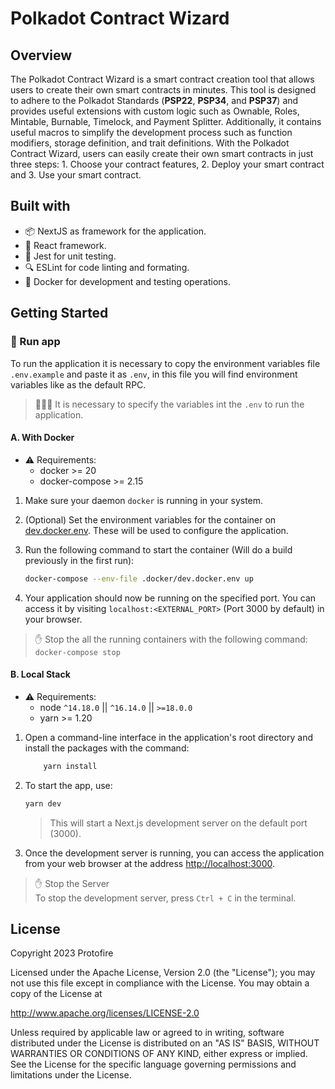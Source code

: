 # Polkadot Contract Wizard

## Overview

The Polkadot Contract Wizard is a smart contract creation tool that allows users to create their own smart contracts in minutes. This tool is designed to adhere to the Polkadot Standards (**PSP22**, **PSP34**, and **PSP37**) and provides useful extensions with custom logic such as Ownable, Roles, Mintable, Burnable, Timelock, and Payment Splitter. Additionally, it contains useful macros to simplify the development process such as function modifiers, storage definition, and trait definitions. With the Polkadot Contract Wizard, users can easily create their own smart contracts in just three steps: 1. Choose your contract features, 2. Deploy your smart contract and 3. Use your smart contract.

## Built with

- 📦 NextJS as framework for the application.
- 📘 React framework.
- 🧪 Jest for unit testing.
- 🔍 ESLint for code linting and formating.
- 🐳 Docker for development and testing operations.

## Getting Started

### 🚀 Run app

To run the application it is necessary to copy the environment variables file `.env.example` and paste it as `.env`, in this file you will find environment variables like as the default RPC.

> 🚨🚨🚨 It is necessary to specify the variables int the `.env` to run the application.
>

#### A. With Docker

- ⚠️ Requirements:
  - docker >= 20
  - docker-compose >= 2.15

1. Make sure your daemon `docker` is running in your system.

2. (Optional) Set the environment variables for the container on [dev.docker.env](./.docker/dev.docker.env). These will be used to configure the application.

3. Run the following command to start the container (Will do a build previously in the first run):

    ```bash
    docker-compose --env-file .docker/dev.docker.env up
    ```

4. Your application should now be running on the specified port. You can access it by visiting `localhost:<EXTERNAL_PORT>` (Port 3000 by default) in your browser.

> ✋ Stop the all the running containers with the following command:  
> `docker-compose stop`

#### B. Local Stack

- ⚠️ Requirements:
  - node `^14.18.0` || `^16.14.0` || `>=18.0.0`
  - yarn >= 1.20

1. Open a command-line interface in the application's root directory and install the packages with the command:

    ```bash
        yarn install
    ```

2. To start the app, use:

    ```bash
    yarn dev
    ```

    > This will start a Next.js development server on the default port (3000).

3. Once the development server is running, you can access the application from your web browser at the address [http://localhost:3000](http://localhost:3000).

> ✋ Stop the Server  
> To stop the development server, press `Ctrl + C` in the terminal.

## License

Copyright 2023 Protofire

Licensed under the Apache License, Version 2.0 (the "License");
you may not use this file except in compliance with the License.
You may obtain a copy of the License at

<http://www.apache.org/licenses/LICENSE-2.0>

Unless required by applicable law or agreed to in writing, software
distributed under the License is distributed on an "AS IS" BASIS,
WITHOUT WARRANTIES OR CONDITIONS OF ANY KIND, either express or implied.
See the License for the specific language governing permissions and
limitations under the License.
